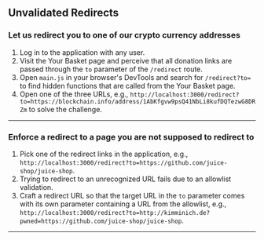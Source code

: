 ## Unvalidated Redirects

### Let us redirect you to one of our crypto currency addresses
1.  Log in to the application with any user.
2.  Visit the Your Basket page and perceive that all donation links are passed through the `to` parameter of the `/redirect` route.
3.  Open `main.js` in your browser's DevTools and search for `/redirect?to=` to find hidden functions that are called from the Your Basket page.
4.  Open one of the three URLs, e.g., `http://localhost:3000/redirect?to=https://blockchain.info/address/1AbKfgvw9psQ41NbLi8kufDQTezwG8DRZm` to solve the challenge.

---

### Enforce a redirect to a page you are not supposed to redirect to
1.  Pick one of the redirect links in the application, e.g., `http://localhost:3000/redirect?to=https://github.com/juice-shop/juice-shop`.
2.  Trying to redirect to an unrecognized URL fails due to an allowlist validation.
3.  Craft a redirect URL so that the target URL in the `to` parameter comes with its own parameter containing a URL from the allowlist, e.g., `http://localhost:3000/redirect?to=http://kimminich.de?pwned=https://github.com/juice-shop/juice-shop`.

---
